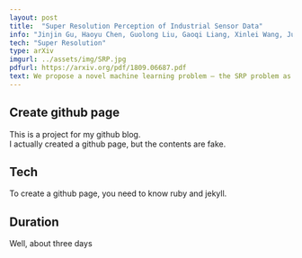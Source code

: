 ```yaml
---
layout: post
title:  "Super Resolution Perception of Industrial Sensor Data"
info: "Jinjin Gu, Haoyu Chen, Guolong Liu, Gaoqi Liang, Xinlei Wang, Junhua Zhao"
tech: "Super Resolution"
type: arXiv
imgurl: ../assets/img/SRP.jpg
pdfurl: https://arxiv.org/pdf/1809.06687.pdf
text: We propose a novel machine learning problem – the SRP problem as reconstructing high-quality data from unsatisfactory sensor data in industrial systems. A case study which performs SRP on smart meter data is then presented. A network, namely SRPNet, is proposed to generate high-frequency load data from low-frequency data. This technology makes it possible to empower existing industrial facilities without upgrading existing sensors or deploying additional sensors. 
---
```


## Create github page 
This is a project for my github blog.  
I actually created a github page, but the contents are fake.  


## Tech
To create a github page, you need to know ruby and jekyll.  


## Duration
Well, about three days  
